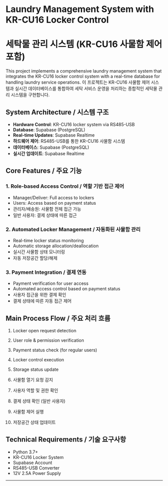 # Laundry Management System with KR-CU16 Locker Control
# 세탁물 관리 시스템 (KR-CU16 사물함 제어 포함)

This project implements a comprehensive laundry management system that integrates the KR-CU16 locker control system with a real-time database for handling laundry service operations.
이 프로젝트는 KR-CU16 사물함 제어 시스템과 실시간 데이터베이스를 통합하여 세탁 서비스 운영을 처리하는 종합적인 세탁물 관리 시스템을 구현합니다.

## System Architecture / 시스템 구조

- **Hardware Control**: KR-CU16 locker system via RS485-USB
- **Database**: Supabase (PostgreSQL)
- **Real-time Updates**: Supabase Realtime
- **하드웨어 제어**: RS485-USB를 통한 KR-CU16 사물함 시스템
- **데이터베이스**: Supabase (PostgreSQL)
- **실시간 업데이트**: Supabase Realtime

## Core Features / 주요 기능

### 1. Role-based Access Control / 역할 기반 접근 제어
- Manager/Deliver: Full access to lockers
- Users: Access based on payment status
- 관리자/배송원: 사물함 전체 접근 가능
- 일반 사용자: 결제 상태에 따른 접근

### 2. Automated Locker Management / 자동화된 사물함 관리
- Real-time locker status monitoring
- Automatic storage allocation/deallocation
- 실시간 사물함 상태 모니터링
- 자동 저장공간 할당/해제

### 3. Payment Integration / 결제 연동
- Payment verification for user access
- Automated access control based on payment status
- 사용자 접근을 위한 결제 확인
- 결제 상태에 따른 자동 접근 제어

## Main Process Flow / 주요 처리 흐름

1. Locker open request detection
2. User role & permission verification
3. Payment status check (for regular users)
4. Locker control execution
5. Storage status update

1. 사물함 열기 요청 감지
2. 사용자 역할 및 권한 확인
3. 결제 상태 확인 (일반 사용자)
4. 사물함 제어 실행
5. 저장공간 상태 업데이트

## Technical Requirements / 기술 요구사항

- Python 3.7+
- KR-CU16 Locker System
- Supabase Account
- RS485-USB Converter
- 12V 2.5A Power Supply
---
